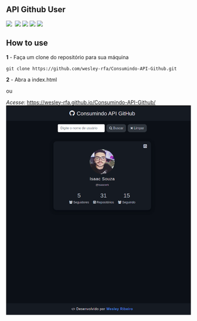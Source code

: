 ## API Github User 
![](https://img.shields.io/badge/HTML-239120?style=for-the-badge&logo=html5&logoColor=white) ![]() ![](https://img.shields.io/badge/JavaScript-F7DF1E?style=for-the-badge&logo=javascript&logoColor=black) ![](https://img.shields.io/badge/Sass-CC6699?style=for-the-badge&logo=sass&logoColor=white) ![](https://img.shields.io/badge/Bootstrap-563D7C?style=for-the-badge&logo=bootstrap&logoColor=white) ![](https://img.shields.io/badge/jQuery-0769AD?style=for-the-badge&logo=jquery&logoColor=white)

## How to use
**1** - Faça um clone do repositório para sua máquina

    git clone https://github.com/wesley-rfa/Consumindo-API-Github.git
**2** - Abra a index.html 

   ou

*Acesse*: https://wesley-rfa.github.io/Consumindo-API-Github/
![](ex/1.png)
